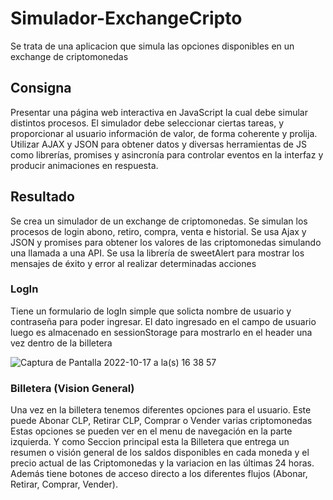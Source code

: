 # Simulador-ExchangeCripto
Se trata de una aplicacion que simula las opciones disponibles en un exchange de criptomonedas
## Consigna
Presentar una página web interactiva en JavaScript la cual debe simular distintos procesos. El simulador debe seleccionar ciertas tareas, y proporcionar al usuario información de valor, de forma coherente y prolija. Utilizar AJAX y JSON para obtener datos y diversas herramientas de JS como librerías, promises y asincronía para controlar eventos en la interfaz y producir animaciones en respuesta.

## Resultado
Se crea un simulador de un exchange de criptomonedas. Se simulan los procesos de login abono, retiro, compra, venta e historial. 
Se usa Ajax y JSON y promises para obtener los valores de las criptomonedas simulando una llamada a una API.
Se usa la librería de sweetAlert para mostrar los mensajes de éxito y error al realizar determinadas acciones

### LogIn

Tiene un formulario de logIn simple que solicta nombre de usuario y contraseña para poder ingresar. El dato ingresado en el campo de usuario luego es almacenado en sessionStorage para mostrarlo en el header una vez dentro de la billetera

![Captura de Pantalla 2022-10-17 a la(s) 16 38 57](https://user-images.githubusercontent.com/96588336/196267234-0f74b03d-298e-46da-858f-861a9911cfad.png)

### Billetera (Vision General)

Una vez en la billetera tenemos diferentes opciones para el usuario. 
Este puede Abonar CLP, Retirar CLP, Comprar o Vender varias criptomonedas
Estas opciones se pueden ver en el menu de navegación en la parte izquierda. Y como Seccion principal esta la Billetera que entrega un resumen o visión general de los saldos disponibles en cada moneda y el precio actual de las Criptomonedas y la variacion en las últimas 24 horas. Además tiene botones de acceso directo a los diferentes flujos (Abonar, Retirar, Comprar, Vender). 


